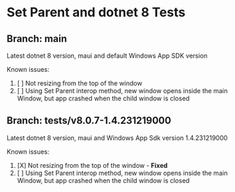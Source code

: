 # Set Parent and dotnet 8 Tests

## Branch: main

Latest dotnet 8 version, maui and default Windows App SDK version

Known issues:
1. [ ] Not resizing from the top of the window
2. [ ] Using Set Parent interop method, new window opens inside the main Window, but app crashed when the child window is closed

## Branch: tests/v8.0.7-1.4.231219000

Latest dotnet 8 version, maui and Windows App Sdk version 1.4.231219000

Known issues:
1. [X] Not resizing from the top of the window - **Fixed**
2. [ ] Using Set Parent interop method, new window opens inside the main Window, but app crashed when the child window is closed



